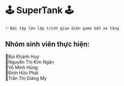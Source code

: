 # 🕹 SuperTank 🕹
✨ ```Bài tập lớn lập trình giao diện game bắn xe tăng```
## Nhóm sinh viên thực hiện: 
🌿Bùi Khánh Huy<br/>
🌻Nguyễn Thị Kim Ngân<br/>
🌲Võ Minh Hùng<br/>
🍁Đinh Hữu Phát<br/>
🌵Trần Thị Giáng My<br/>
